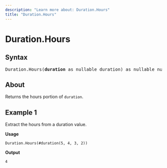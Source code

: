 ```yaml
---
description: "Learn more about: Duration.Hours"
title: "Duration.Hours"
---
```

# Duration.Hours

## Syntax

<pre>
Duration.Hours(<b>duration</b> as nullable duration) as nullable number
</pre>
  
## About

Returns the hours portion of `duration`.

## Example 1

Extract the hours from a duration value.

**Usage**

```powerquery-m
Duration.Hours(#duration(5, 4, 3, 2))
```

**Output**

`4`
